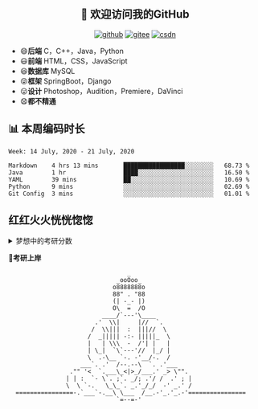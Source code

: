 <h2 align="center">👋 欢迎访问我的GitHub</h2>
<p align="center">
  <a href="https://github.com/eternidad33"><img src="https://img.shields.io/badge/GitHub-24292e" alt="github"></a>
  <a href="https://gitee.com/eternidad33"><img src="https://img.shields.io/badge/Gitee-fe7300" alt="gitee"></a>
  <a href="https://blog.csdn.net/qq_42907802"><img src="https://img.shields.io/badge/CSDN-cf000e" alt="csdn"></a>
</p>


- :smile:**后端**  C，C++，Java，Python
- :smiley:**前端** HTML，CSS，JavaScript
- :satisfied:**数据库** MySQL
- :stuck_out_tongue_closed_eyes:**框架** SpringBoot，Django
- :stuck_out_tongue:**设计** Photoshop，Audition，Premiere，DaVinci
- :anguished:**都不精通**


## 📊 本周编码时长

<!--START_SECTION:waka-->
```text
Week: 14 July, 2020 - 21 July, 2020

Markdown    4 hrs 13 mins       █████████████████░░░░░░░░   68.73 % 
Java        1 hr                ████░░░░░░░░░░░░░░░░░░░░░   16.50 % 
YAML        39 mins             ██░░░░░░░░░░░░░░░░░░░░░░░   10.69 % 
Python      9 mins              ░░░░░░░░░░░░░░░░░░░░░░░░░   02.69 % 
Git Config  3 mins              ░░░░░░░░░░░░░░░░░░░░░░░░░   01.01 %
```
<!--END_SECTION:waka-->


## 红红火火恍恍惚惚

<details>
<summary>梦想中的考研分数</summary>

|  科目  | 分数 |
| :----: | :--: |
|  政治  | 100  |
|  英语  | 100  |
|  数学  | 150  |
| 专业课 | 150  |
|  总分  | 500  |

:alien: 哈哈，果然是在做梦
</details>



**:pray:考研上岸**

```
                                 _                                  
                              _ooOoo_                               
                             o8888888o                              
                             88" . "88                              
                             (| -_- |)                              
                             O\  =  /O                              
                          ____/`---'\____                           
                        .'  \\|     |//  `.                         
                       /  \\|||  :  |||//  \                        
                      /  _||||| -:- |||||_  \                       
                      |   | \\\  -  /'| |   |                       
                      | \_|  `\`---'//  |_/ |                       
                      \  .-\__ `-. -'__/-.  /                       
                    ___`. .'  /--.--\  `. .'___                     
                 ."" '<  `.___\_<|>_/___.' _> \"".                  
                | | :  `- \`. ;`. _/; .'/ /  .' ; |           
                \  \ `-.   \_\_`. _.'_/_/  -' _.' /                 
  ================-.`___`-.__\ \___  /__.-'_.'_.-'================  
                              `=--=-'                            
```
